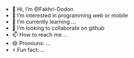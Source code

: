 - 👋 Hi, I’m @Fakhri-Dodon
- 👀 I’m interested in programming web or mobile
- 🌱 I’m currently learning ...
- 💞️ I’m looking to collaborate on github
- 📫 How to reach me ...
- 😄 Pronouns: ...
- ⚡ Fun fact: ...

<!---
Fakhri-Dodon/Fakhri-Dodon is a ✨ special ✨ repository because its `README.md` (this file) appears on your GitHub profile.
You can click the Preview link to take a look at your changes.
--->
